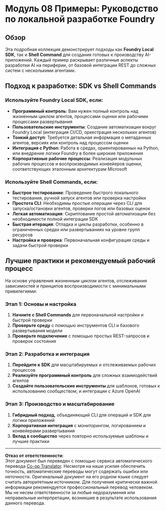 <!--
CO_OP_TRANSLATOR_METADATA:
{
  "original_hash": "729f809c84e99609364180c090c43405",
  "translation_date": "2025-10-01T02:02:49+00:00",
  "source_file": "Module08/samples/README.md",
  "language_code": "ru"
}
-->
# Модуль 08 Примеры: Руководство по локальной разработке Foundry

## Обзор

Эта подробная коллекция демонстрирует подходы как **Foundry Local SDK**, так и **Shell Command** для создания готовых к производству AI-приложений. Каждый пример раскрывает различные аспекты разработки AI на периферии, от базовой интеграции REST до сложных систем с несколькими агентами.

## Подход к разработке: SDK vs Shell Commands

### Используйте Foundry Local SDK, если:

- **Программный контроль**: Вам нужен полный контроль над жизненным циклом агентов, процессами оценки или рабочими процессами развертывания
- **Пользовательские инструменты**: Создание автоматизации вокруг Foundry Local (интеграция CI/CD, оркестрация нескольких агентов)
- **Тонкий доступ**: Требуется детальная информация о метаданных агентов, версиях или контроль над процессом оценки
- **Интеграция с Python**: Работа в средах, ориентированных на Python, или внедрение логики Foundry в более широкие приложения
- **Корпоративные рабочие процессы**: Реализация модульных рабочих процессов и воспроизводимых конвейеров оценки, соответствующих эталонным архитектурам Microsoft

### Используйте Shell Commands, если:

- **Быстрое тестирование**: Проведение быстрого локального тестирования, ручной запуск агентов или проверка настройки
- **Простота CLI**: Необходимы простые операции через CLI для запуска/остановки агентов, проверки логов или базовых оценок
- **Легкая автоматизация**: Скриптование простой автоматизации без необходимости полной интеграции SDK
- **Быстрая итерация**: Отладка и циклы разработки, особенно в ограниченных средах или развертываниях на уровне групп ресурсов
- **Настройка и проверка**: Первоначальная конфигурация среды и задачи быстрой проверки

## Лучшие практики и рекомендуемый рабочий процесс

На основе управления жизненным циклом агентов, отслеживания зависимостей и принципов воспроизводимости с минимальными привилегиями:

### Этап 1: Основы и настройка
1. **Начните с Shell Commands** для первоначальной настройки и быстрой проверки
2. **Проверьте среду** с помощью инструментов CLI и базового развертывания модели
3. **Проверьте подключение** с помощью простых REST-запросов и проверок состояния

### Этап 2: Разработка и интеграция
1. **Перейдите к SDK** для масштабируемых и отслеживаемых рабочих процессов
2. **Реализуйте программный контроль** для сложных взаимодействий агентов
3. **Создайте пользовательские инструменты** для шаблонов, готовых к использованию сообществом, и интеграции с Azure OpenAI

### Этап 3: Производство и масштабирование
1. **Гибридный подход**, объединяющий CLI для операций и SDK для логики приложений
2. **Корпоративная интеграция** с мониторингом, логированием и конвейерами развертывания
3. **Вклад в сообщество** через повторно используемые шаблоны и лучшие практики

---

**Отказ от ответственности**:  
Этот документ был переведен с помощью сервиса автоматического перевода [Co-op Translator](https://github.com/Azure/co-op-translator). Несмотря на наши усилия обеспечить точность, автоматические переводы могут содержать ошибки или неточности. Оригинальный документ на его родном языке следует считать авторитетным источником. Для получения критически важной информации рекомендуется профессиональный перевод человеком. Мы не несем ответственности за любые недоразумения или неправильные интерпретации, возникшие в результате использования данного перевода.